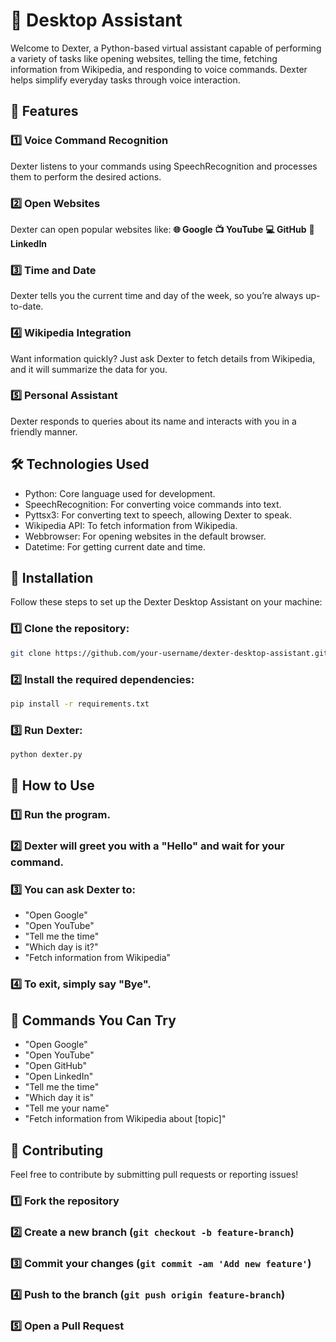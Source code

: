 # 🤖 Desktop Assistant

Welcome to Dexter, a Python-based virtual assistant capable of performing a variety of tasks like opening websites, telling the time, fetching information from Wikipedia, and responding to voice commands. Dexter helps simplify everyday tasks through voice interaction.

## 🚀 Features

### 1️⃣ Voice Command Recognition
Dexter listens to your commands using SpeechRecognition and processes them to perform the desired actions.
### 2️⃣ Open Websites
Dexter can open popular websites like:
**🌐 Google**
**📺 YouTube**
**💻 GitHub**
**🏢 LinkedIn**
### 3️⃣ Time and Date
Dexter tells you the current time and day of the week, so you’re always up-to-date.
### 4️⃣ Wikipedia Integration
Want information quickly? Just ask Dexter to fetch details from Wikipedia, and it will summarize the data for you.
### 5️⃣ Personal Assistant
Dexter responds to queries about its name and interacts with you in a friendly manner.

## 🛠️ Technologies Used
- Python: Core language used for development.
- SpeechRecognition: For converting voice commands into text.
- Pyttsx3: For converting text to speech, allowing Dexter to speak.
- Wikipedia API: To fetch information from Wikipedia.
- Webbrowser: For opening websites in the default browser.
- Datetime: For getting current date and time.

## 📂 Installation
Follow these steps to set up the Dexter Desktop Assistant on your machine:

### 1️⃣ Clone the repository:
```bash
git clone https://github.com/your-username/dexter-desktop-assistant.git
```
### 2️⃣ Install the required dependencies:
```bash
pip install -r requirements.txt
```
### 3️⃣ Run Dexter:
```bash
python dexter.py
```
## 📝 How to Use

### 1️⃣ Run the program.
### 2️⃣ Dexter will greet you with a "Hello" and wait for your command.
### 3️⃣ You can ask Dexter to:
- "Open Google"
- "Open YouTube"
- "Tell me the time"
- "Which day is it?"
- "Fetch information from Wikipedia"
### 4️⃣ To exit, simply say "Bye".

## 🌟 Commands You Can Try

- "Open Google"
- "Open YouTube"
- "Open GitHub"
- "Open LinkedIn"
- "Tell me the time"
- "Which day it is"
- "Tell me your name"
- "Fetch information from Wikipedia about [topic]"

## 🤝 Contributing
Feel free to contribute by submitting pull requests or reporting issues!

### 1️⃣ Fork the repository
### 2️⃣ Create a new branch (```git checkout -b feature-branch```)
### 3️⃣ Commit your changes (```git commit -am 'Add new feature'```)
### 4️⃣ Push to the branch (```git push origin feature-branch```)
### 5️⃣ Open a Pull Request
